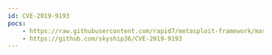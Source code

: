 ```yaml
---
id: CVE-2019-9193
pocs:
    - https://raw.githubusercontent.com/rapid7/metasploit-framework/master/modules/exploits/multi/postgres/postgres_copy_from_program_cmd_exec.rb
    - https://github.com/skyship36/CVE-2019-9193
---
```

